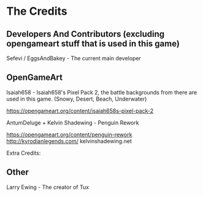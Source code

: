# The Credits
## Developers And Contributors (excluding opengameart stuff that is used in this game)
Sefevi / EggsAndBakey - The current main developer

## OpenGameArt
Isaiah658 - Isaiah658's Pixel Pack 2, the battle backgrounds from there are used in this game. (Snowy, Desert, Beach, Underwater)

https://opengameart.org/content/isaiah658s-pixel-pack-2 

AntumDeluge + Kelvin Shadewing - Penguin Rework

https://opengameart.org/content/penguin-rework
http://kyrodianlegends.com/
kelvinshadewing.net

Extra Credits: 

## Other
Larry Ewing - The creator of Tux
